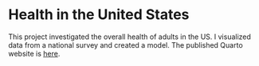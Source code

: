 # Health in the United States

This project investigated the overall health of adults in the US. I visualized data from a national survey and created a model. The published Quarto website is [here](https://annashao12.quarto.pub/health-in-the-us/).
